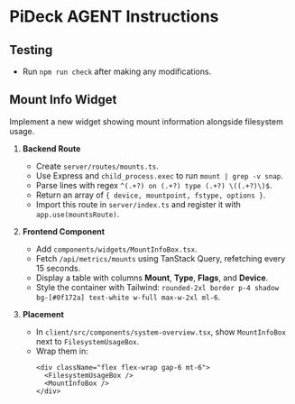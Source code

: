 # PiDeck AGENT Instructions

## Testing
- Run `npm run check` after making any modifications.

## Mount Info Widget

Implement a new widget showing mount information alongside filesystem usage.

1. **Backend Route**
   - Create `server/routes/mounts.ts`.
   - Use Express and `child_process.exec` to run `mount | grep -v snap`.
   - Parse lines with regex `^(.+?) on (.+?) type (.+?) \((.+?)\)$`.
   - Return an array of `{ device, mountpoint, fstype, options }`.
   - Import this route in `server/index.ts` and register it with `app.use(mountsRoute)`.

2. **Frontend Component**
   - Add `components/widgets/MountInfoBox.tsx`.
   - Fetch `/api/metrics/mounts` using TanStack Query, refetching every 15 seconds.
   - Display a table with columns **Mount**, **Type**, **Flags**, and **Device**.
   - Style the container with Tailwind: `rounded-2xl border p-4 shadow bg-[#0f172a] text-white w-full max-w-2xl ml-6`.

3. **Placement**
   - In `client/src/components/system-overview.tsx`, show `MountInfoBox` next to `FilesystemUsageBox`.
   - Wrap them in:
     ```tsx
     <div className="flex flex-wrap gap-6 mt-6">
       <FilesystemUsageBox />
       <MountInfoBox />
     </div>
     ```
